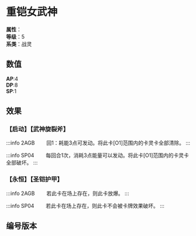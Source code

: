 <script setup>
let list = [
    { number: "SP04-002", url: "/packs/SP04" },
    { number: "2AGB-006", url: "/packs/2AGB" }
]
</script>

# 重铠女武神

**属性**：<CardAttribute text="金"/><br/>
**等级**：5<br/>
**系类**：战灵

## 数值

**AP**:4<br/>
**DP**:8<br/>
**SP**:1

## 效果

### 【启动】【武神旋裂斧】

:::info 2AGB
&emsp;&emsp;回1：耗能3点可发动。将此卡[O1]范围内的卡灵卡全部清除。
:::

:::info SP04
&emsp;&emsp;每回合1次，消耗3点能量可以发动。将此卡[O1]范围内的卡灵卡全部破坏。
:::

### 【永恒】【圣铠护甲】

:::info 2AGB
&emsp;&emsp;若此卡在场上存在，则此卡放爆。
:::

:::info SP04
&emsp;&emsp;若此卡在场上存在，则此卡不会被卡牌效果破坏。
:::

## 编号版本

<CardNumberBox :list="list"/>